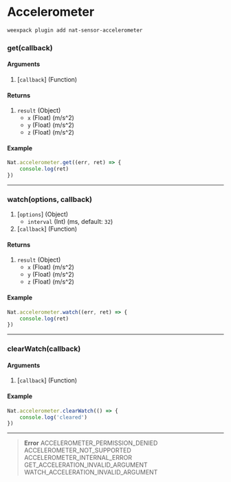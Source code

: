 # Accelerometer

```bash
weexpack plugin add nat-sensor-accelerometer
```

### get(callback)

#### Arguments
1. [`callback`] (Function)

#### Returns
1. `result` (Object)
	- `x` (Float) (m/s^2)
	- `y` (Float) (m/s^2)
	- `z` (Float) (m/s^2)

#### Example
```js
Nat.accelerometer.get((err, ret) => {
	console.log(ret)
})
```

---

### watch(options, callback)
1. [`options`] (Object)
	- `interval` (Int) (ms, default: `32`)
2. [`callback`] (Function)

#### Returns
1. `result` (Object)
	- `x` (Float) (m/s^2)
	- `y` (Float) (m/s^2)
	- `z` (Float) (m/s^2)

#### Example
```js
Nat.accelerometer.watch((err, ret) => {
	console.log(ret)
})
```

---

### clearWatch(callback)

#### Arguments
1. [`callback`] (Function)

#### Example
```js
Nat.accelerometer.clearWatch(() => {
	console.log('cleared')
})
```

---

> **Error**	
> ACCELEROMETER_PERMISSION_DENIED	
> ACCELEROMETER_NOT_SUPPORTED	
> ACCELEROMETER_INTERNAL_ERROR	
> GET_ACCELERATION_INVALID_ARGUMENT	
> WATCH_ACCELERATION_INVALID_ARGUMENT	

